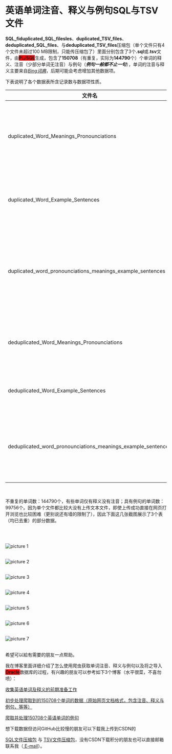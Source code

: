 # 英语单词注音、释义与例句SQL与TSV文件
<p> 
<b>SQL_fiduplicated_SQL_filesles</b>、<b>duplicated_TSV_files</b>、<b>deduplicated_SQL_files</b>、与<b>deduplicated_TSV_files</b>压缩包（单个文件只有4个文件未超过100 MB限制，只能传压缩包了）里面分别包含了3个<b>.sql</b>或<b>.tsv</b>文件，由<b style="background-color:#FF0000;">PL/SQL</b>生成，包含了<b>150708</b>（有重复，实际为<b>144790</b>个）个单词的释义、注音（少部分单词无注音）与例句（<b><i>例句一般都不止一句</i></b>），单词的注音与释义主要来自<i><a href="https://cn.bing.com/dict/">Bing词典</a></i>，后期可能会考虑增加其他数据项。
</p>
<p> 
下表说明了各个数据表所含记录数与数据项性质。
</p>

|文件名|备注|记录数|
|-|-|-|
|duplicated_Word_Meanings_Pronounciations|含重复记录的单词、注音、释义表|150708|
|duplicated_Word_Example_Sentences|含重复记录的单词、例句表|99756|
|duplicated_word_pronounciations_meanings_example_sentences|含重复记录的单词、注音、释义、例句表|150708|
|deduplicated_Word_Meanings_Pronounciations|去重的单词、注音、释义表|144790|
|deduplicated_Word_Example_Sentences|去重的单词、例句表|99756|
|deduplicated_word_pronounciations_meanings_example_sentences|去重的单词、注音、释义、例句表|144790|
<br>
<p>
不重复的单词数：144790个，有些单词仅有释义没有注音；具有例句的单词数：99756个。因为单个文件都比较大没有上传文本文件，即使上传成功直接在网页打开浏览也比较困难（更别说还有墙的限制了），因此下面这几张截图展示了3个表（均已去重）的部分数据。
</p>
<br>
<br>

![picture 1](https://img2020.cnblogs.com/blog/830478/202006/830478-20200617114048578-830175588.png)
<br>
<br>

![picture 2](https://img2020.cnblogs.com/blog/830478/202006/830478-20200617114102632-662284431.png)
<br>
<br>

![picture 3](https://img2020.cnblogs.com/blog/830478/202006/830478-20200617114114447-1745385117.png)
<br>
<br>

![picture 4](https://img2020.cnblogs.com/blog/830478/202006/830478-20200617114157257-172852155.png)
<br>
<br>

![picture 5](https://img2020.cnblogs.com/blog/830478/202006/830478-20200617114208418-1291746403.png)
<br>
<br>

![picture 6](https://img2020.cnblogs.com/blog/830478/202006/830478-20200617114217082-1975801726.png)
<br>
<br>

![picture 7](https://img2020.cnblogs.com/blog/830478/202006/830478-20200617114256019-77732933.png)
<br>
<br>

<p>
希望可以給有需要的朋友一点帮助。
</p>
<p>
我在博客里面详细介绍了怎么使用爬虫获取单词注音、释义与例句以及将之导入<b style="background-color:#FF0000;">Oracle</b>数据库的过程，有兴趣的朋友可以参考如下3个博客（水平很菜，不喜勿喷）：

[收集英语单词及释义的前期准备工作](https://blog.csdn.net/u25th_engineer/article/details/105788009)

[初步处理爬取到的150708个单词的数据（原始网页文档格式，包含注音、释义与例句，等等）](https://blog.csdn.net/u25th_engineer/article/details/105828868)

[爬取并处理150708个英语单词的例句](https://blog.csdn.net/u25th_engineer/article/details/105901529)
</p>
<p>
想下载数据但访问GitHub比较慢的朋友可以下载我上传到CSDN的

[SQL文件压缩包](https://download.csdn.net/download/u25th_engineer/12391347)
与
[TSV文件压缩包](https://download.csdn.net/download/u25th_engineer/12391334)，没有CSDN下载积分的朋友也可以直接邮箱联系我（<a href="mailto:u25th_engineer@163.com?cc=2046195761@qq.com?bcc=592551037@qq.com?subject=SQL与TSV文件"> E-mail</a>）。
</p>